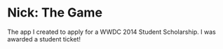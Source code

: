 Nick: The Game
===========

The app I created to apply for a WWDC 2014 Student Scholarship.  I was awarded a student ticket!
